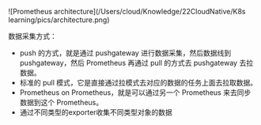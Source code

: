 ![Prometheus architecture](/Users/cloud/Knowledge/22CloudNative/K8s learning/pics/architecture.png)

数据采集方式：

*  push 的方式，就是通过 pushgateway 进行数据采集，然后数据线到 pushgateway，然后 Prometheus 再通过 pull 的方式去 pushgateway 去拉数据。
* 标准的 pull 模式，它是直接通过拉模式去对应的数据的任务上面去拉取数据。
*  Prometheus on Prometheus，就是可以通过另一个 Prometheus 来去同步数据到这个 Prometheus。
*  通过不同类型的exporter收集不同类型对象的数据
